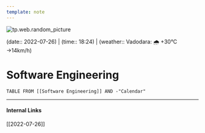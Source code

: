 ```yaml
---
template: note
---
```

![tp.web.random_picture](https://images.unsplash.com/photo-1543169108-32ac15a21e05?crop=entropy&cs=tinysrgb&fit=crop&fm=jpg&h=300&ixid=MnwxfDB8MXxyYW5kb218MHx8dHJlZSxsYW5kc2NhcGUsd2F0ZXIsbW91bnRhaW58fHx8fHwxNjU4ODQwMDQ4&ixlib=rb-1.2.1&q=80&utm_campaign=api-credit&utm_medium=referral&utm_source=unsplash_source&w=900)

(date:: 2022-07-26) | (time:: 18:24) | (weather:: Vadodara: 🌧   +30°C →14km/h)

# Software Engineering
```dataview
TABLE FROM [[Software Engineering]] AND -"Calendar"
```



---
#### Internal Links
[[2022-07-26]]